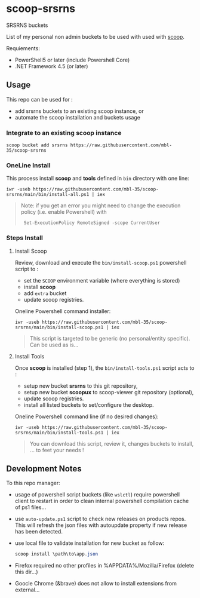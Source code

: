 # scoop-srsrns

SRSRNS  buckets

List of my personal non admin buckets to be used with used with [scoop](https://scoop.sh/).


Requiements:
- PowerShell5 or later (include Powershell Core)
- .NET Framework 4.5 (or later)


## Usage

This repo can be used for :
- add srsrns buckets to an existing scoop instance, or
- automate the scoop installation and buckets usage

### Integrate to an existing scoop instance

```PS1
scoop bucket add srsrns https://raw.githubusercontent.com/mbl-35/scoop-srsrns
```

### OneLine Install

This process install **scoop** and **tools** defined in `bin` directory with one line:
```PS1
iwr -useb https://raw.githubusercontent.com/mbl-35/scoop-srsrns/main/bin/install-all.ps1 | iex
```


> Note: if you get an error you might need to change the execution policy (i.e. enable Powershell) with
> ```PS1
>  Set-ExecutionPolicy RemoteSigned -scope CurrentUser
>  ```

### Steps Install
1. Install Scoop

    Review, download and execute the `bin/install-scoop.ps1` powershell script to :
    - set the `SCOOP` environment variable (where everything is stored)
    - install **scoop**
    - add `extra` bucket
    - update scoop registries.

    Oneline Powershell command installer:

    ```PS1
    iwr -useb https://raw.githubusercontent.com/mbl-35/scoop-srsrns/main/bin/install-scoop.ps1 | iex
    ```

    > This script is targeted to be generic (no personal/entity specific). Can be used as is...

1. Install Tools

    Once **scoop** is installed (step 1), the `bin/install-tools.ps1` script acts to :
    - setup new bucket **srsrns** to this git repository,
    - setup new bucket **scoopux** to scoop-viewer git repository (optional),
    - update scoop registries.
    - install all listed buckets to set/configure the desktop.

    Oneline Powershell command line (if no desired changes):
    ```PS1
    iwr -useb https://raw.githubusercontent.com/mbl-35/scoop-srsrns/main/bin/install-tools.ps1 | iex
    ```

    > You can download this script, review it, changes buckets to install, ... to feet your needs !



## Development Notes

To this repo manager: 

- usage of powershell script buckets (like `wslctl`) require powershell client
  to restart in order to clean internal powershell compilation cache of ps1 files...

- use `auto-update.ps1` script to check new releases on products repos.
  This will refresh the json files with autoupdate property if new release 
  has been detected.
  
- use local file to validate installation for new bucket as follow:
    ```powershell
    scoop install \path\to\app.json
    ```

- Firefox required no other profiles in %APPDATA%/Mozilla/Firefox (delete this dir...)
- Goocle Chrome (&brave) does not allow to install extensions from external...